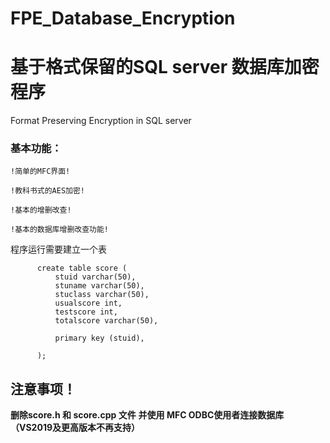 # FPE_Database_Encryption

# 基于格式保留的SQL server 数据库加密程序

Format Preserving Encryption in SQL server
### 基本功能：
    !简单的MFC界面!

    !教科书式的AES加密!

    !基本的增删改查!

    !基本的数据库增删改查功能!

程序运行需要建立一个表
```
      create table score (
          stuid varchar(50),
          stuname varchar(50),
          stuclass varchar(50),
          usualscore int,
          testscore int,
          totalscore varchar(50),

          primary key (stuid),

      );
```

## 注意事项！
   **删除score.h 和 score.cpp 文件**
   **并使用 MFC ODBC使用者连接数据库（VS2019及更高版本不再支持）**
